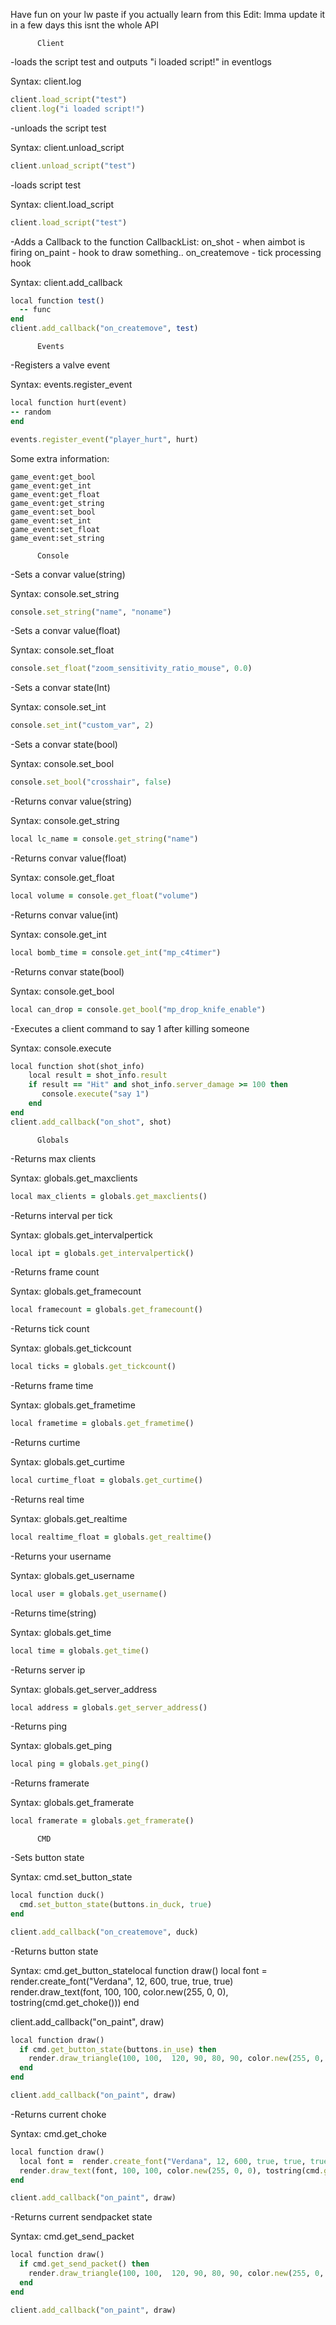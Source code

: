 Have fun on your lw paste if you actually learn from this
Edit: Imma update it in a few days this isnt the whole API



          Client

-loads the script test and outputs "i loaded script!" in eventlogs

Syntax: client.log

```ruby
client.load_script("test")
client.log("i loaded script!")
```

-unloads the script test

Syntax: client.unload_script

```ruby
client.unload_script("test")
```

-loads script test

Syntax: client.load_script

```ruby
client.load_script("test")
```

-Adds a Callback to the function
CallbackList:
on_shot - when aimbot is firing
on_paint - hook to draw something..
on_createmove - tick processing hook

Syntax: client.add_callback

```ruby
local function test()
  -- func
end
client.add_callback("on_createmove", test)
```


          Events

-Registers a valve event

Syntax: events.register_event

```ruby
local function hurt(event)
-- random
end

events.register_event("player_hurt", hurt)
```
Some extra information:
```
game_event:get_bool
game_event:get_int
game_event:get_float
game_event:get_string
game_event:set_bool
game_event:set_int
game_event:set_float
game_event:set_string
```


          Console

-Sets a convar value(string)

Syntax: console.set_string
```ruby
console.set_string("name", "noname")
```
-Sets a convar value(float)

Syntax: console.set_float
```ruby
console.set_float("zoom_sensitivity_ratio_mouse", 0.0)
```
-Sets a convar state(Int)

Syntax: console.set_int
```ruby
console.set_int("custom_var", 2)
```
-Sets a convar state(bool)

Syntax: console.set_bool
```ruby
console.set_bool("crosshair", false)
```
-Returns convar value(string)

Syntax: console.get_string
```ruby
local lc_name = console.get_string("name")
```
-Returns convar value(float)

Syntax: console.get_float
```ruby
local volume = console.get_float("volume")
```
-Returns convar value(int)

Syntax: console.get_int
```ruby
local bomb_time = console.get_int("mp_c4timer")
```
-Returns convar state(bool)

Syntax: console.get_bool
```ruby
local can_drop = console.get_bool("mp_drop_knife_enable")
```

-Executes a client command to say 1 after killing someone

Syntax: console.execute
```ruby
local function shot(shot_info)
    local result = shot_info.result
    if result == "Hit" and shot_info.server_damage >= 100 then
       console.execute("say 1")
    end
end
client.add_callback("on_shot", shot)
```


          Globals

-Returns max clients

Syntax: globals.get_maxclients
```ruby
local max_clients = globals.get_maxclients()
```
-Returns interval per tick

Syntax: globals.get_intervalpertick
```ruby
local ipt = globals.get_intervalpertick()
```
-Returns frame count

Syntax: globals.get_framecount
```ruby
local framecount = globals.get_framecount()
```
-Returns tick count

Syntax: globals.get_tickcount
```ruby
local ticks = globals.get_tickcount()
```
-Returns frame time

Syntax: globals.get_frametime
```ruby
local frametime = globals.get_frametime()
```
-Returns curtime

Syntax: globals.get_curtime
```ruby
local curtime_float = globals.get_curtime()
```
-Returns real time

Syntax: globals.get_realtime
```ruby
local realtime_float = globals.get_realtime()
```
-Returns your username

Syntax: globals.get_username
```ruby
local user = globals.get_username()
```
-Returns time(string)

Syntax: globals.get_time
```ruby
local time = globals.get_time()
```
-Returns server ip

Syntax: globals.get_server_address
```ruby
local address = globals.get_server_address()
```
-Returns ping

Syntax: globals.get_ping
```ruby
local ping = globals.get_ping()
```
-Returns framerate

Syntax: globals.get_framerate
```ruby
local framerate = globals.get_framerate()
```


          CMD

-Sets button state

Syntax: cmd.set_button_state
```ruby
local function duck()
  cmd.set_button_state(buttons.in_duck, true)
end

client.add_callback("on_createmove", duck)
```
-Returns button state

Syntax: cmd.get_button_statelocal function draw()
  local font =  render.create_font("Verdana", 12, 600, true, true, true)
  render.draw_text(font, 100, 100, color.new(255, 0, 0), tostring(cmd.get_choke()))
end

client.add_callback("on_paint", draw)
```ruby
local function draw()
  if cmd.get_button_state(buttons.in_use) then
    render.draw_triangle(100, 100,  120, 90, 80, 90, color.new(255, 0, 0))
  end
end

client.add_callback("on_paint", draw)
```
-Returns current choke

Syntax: cmd.get_choke
```ruby
local function draw()
  local font =  render.create_font("Verdana", 12, 600, true, true, true)
  render.draw_text(font, 100, 100, color.new(255, 0, 0), tostring(cmd.get_choke()))
end

client.add_callback("on_paint", draw)
```
-Returns current sendpacket state

Syntax: cmd.get_send_packet
```ruby
local function draw()
  if cmd.get_send_packet() then
    render.draw_triangle(100, 100,  120, 90, 80, 90, color.new(255, 0, 0))
  end
end

client.add_callback("on_paint", draw)
```
